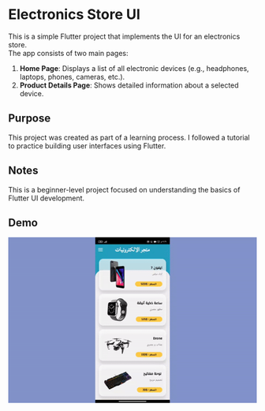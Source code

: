 # Electronics Store UI  

This is a simple Flutter project that implements the UI for an electronics store.  
The app consists of two main pages:  
1. **Home Page**: Displays a list of all electronic devices (e.g., headphones, laptops, phones, cameras, etc.).  
2. **Product Details Page**: Shows detailed information about a selected device.  

## Purpose  
This project was created as part of a learning process. I followed a tutorial to practice building user interfaces using Flutter.  

## Notes  
This is a beginner-level project focused on understanding the basics of Flutter UI development.  

## Demo  
![Demo](demoUI.gif)